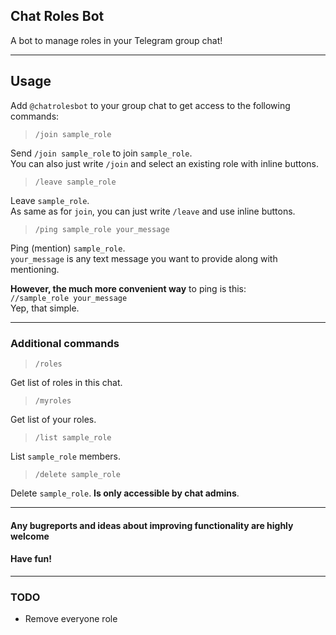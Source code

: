 ## Chat Roles Bot

A bot to manage roles in your Telegram group chat!

---
## Usage

Add `@chatrolesbot` to your group chat to get access to the following
commands:

> `/join sample_role`

Send `/join sample_role` to join `sample_role`.\
You can also just write `/join` and select an existing role with
inline buttons.

> `/leave sample_role`

Leave `sample_role`.\
As same as for `join`, you can just write `/leave` and use inline
buttons.

> `/ping sample_role your_message`

Ping (mention) `sample_role`.\
`your_message` is any text message you want to provide along
with mentioning.

**However, the much more convenient way** to ping is this:\
`//sample_role your_message`\
Yep, that simple.

---

### Additional commands

> `/roles`

Get list of roles in this chat.

> `/myroles`

Get list of your roles.

> `/list sample_role`

List `sample_role` members.

> `/delete sample_role`

Delete `sample_role`.  **Is only accessible by chat admins**.

---
#### Any bugreports and ideas about improving functionality are highly welcome
#### Have fun!

---

### TODO

- Remove everyone role
